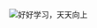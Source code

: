 ![好好学习，天天向上](https://img-qn.51miz.com/preview/element/00/01/13/30/E-1133000-0AF1F839.jpg!/quality/90/unsharp/true/compress/true/format/jpg/fw/720)

